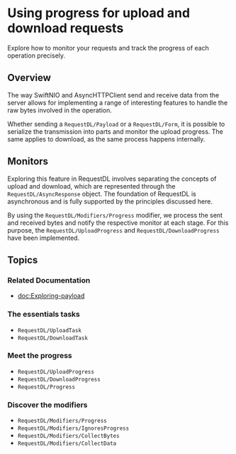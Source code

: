 # Using progress for upload and download requests

Explore how to monitor your requests and track the progress of each operation precisely.

## Overview

The way SwiftNIO and AsyncHTTPClient send and receive data from the server allows for implementing a range of interesting features to handle the raw bytes involved in the operation.

Whether sending a ``RequestDL/Payload`` or a ``RequestDL/Form``, it is possible to serialize the transmission into parts and monitor the upload progress. The same applies to download, as the same process happens internally.

## Monitors

Exploring this feature in RequestDL involves separating the concepts of upload and download, which are represented through the ``RequestDL/AsyncResponse`` object. The foundation of RequestDL is asynchronous and is fully supported by the principles discussed here.

By using the ``RequestDL/Modifiers/Progress`` modifier, we process the sent and received bytes and notify the respective monitor at each stage. For this purpose, the ``RequestDL/UploadProgress`` and ``RequestDL/DownloadProgress`` have been implemented.

## Topics

### Related Documentation

- <doc:Exploring-payload>

### The essentials tasks

- ``RequestDL/UploadTask``
- ``RequestDL/DownloadTask``

### Meet the progress

- ``RequestDL/UploadProgress``
- ``RequestDL/DownloadProgress``
- ``RequestDL/Progress``

### Discover the modifiers

- ``RequestDL/Modifiers/Progress``
- ``RequestDL/Modifiers/IgnoresProgress``
- ``RequestDL/Modifiers/CollectBytes``
- ``RequestDL/Modifiers/CollectData``
